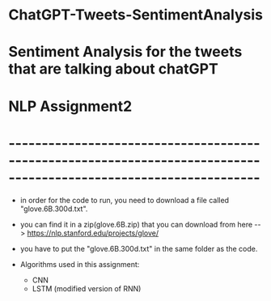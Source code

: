 # ChatGPT-Tweets-SentimentAnalysis
# Sentiment Analysis for the tweets that are talking about chatGPT
# NLP Assignment2
# ------------------------------------------------------------------------------------------------------------------
- in order for the code to run, you need to download a file called "glove.6B.300d.txt".
- you can find it in a zip(glove.6B.zip) that you can download from here --> https://nlp.stanford.edu/projects/glove/ 
- you have to put the "glove.6B.300d.txt" in the same folder as the code.

- Algorithms used in this assignment:
  - CNN
  - LSTM (modified version of RNN)  
